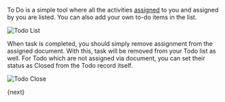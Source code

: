 To Do is a simple tool where all the activities [assigned](https://erpnext.com/collaboration-tools/assignment) to you and assigned
by you are listed. You can also add your own to-do items in the list.

![Todo List](assets/old_images/erpnext/todo-list.png)

When task is completed, you should simply remove assignment from the assigned document. With this, task will be removed from your Todo list as well. For Todo which are not assigned via document, you can set their status as Closed from the Todo record itself.

![Todo Close](assets/old_images/erpnext/todo-close.png)

{next}
